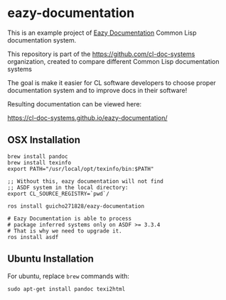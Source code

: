 # eazy-documentation

This is an example project of [Eazy Documentation](https://guicho271828.github.io/eazy-documentation/) Common Lisp documentation system.

This repository is part of the <https://github.com/cl-doc-systems> organization, created to compare different Common Lisp documentation systems

The goal is make it easier for CL software developers to choose proper documentation system and to improve docs in their software!

Resulting documentation can be viewed here:

<https://cl-doc-systems.github.io/eazy-documentation/>

## OSX Installation

```
brew install pandoc
brew install texinfo
export PATH="/usr/local/opt/texinfo/bin:$PATH"

;; Without this, eazy documentation will not find
;; ASDF system in the local directory:
export CL_SOURCE_REGISTRY=`pwd`/

ros install guicho271828/eazy-documentation

# Eazy Documentation is able to process
# package inferred systems only on ASDF >= 3.3.4
# That is why we need to upgrade it.
ros install asdf
```

## Ubuntu Installation

For ubuntu, replace `brew` commands with:

```
sudo apt-get install pandoc texi2html
```

